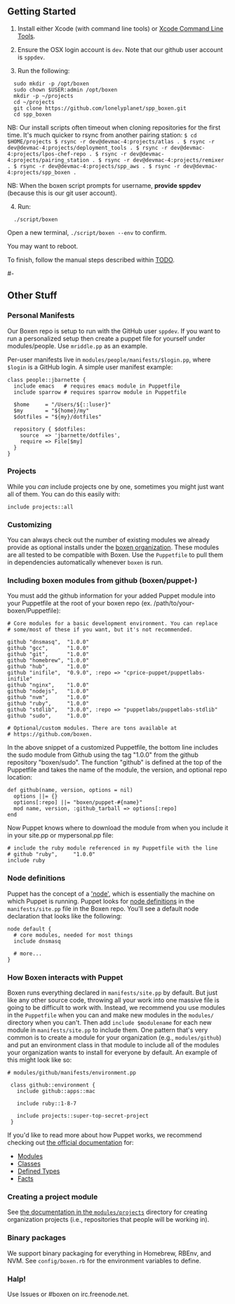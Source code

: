 ## Getting Started

1. Install either Xcode (with command line tools) or [Xcode Command Line Tools](http://docwiki.embarcadero.com/RADStudio/XE4/en/Installing_the_Xcode_Command_Line_Tools_on_a_Mac).

2. Ensure the OSX login account is `dev`. Note that our github user account is `sppdev`.

3. Run the following:

  ```
    sudo mkdir -p /opt/boxen
    sudo chown $USER:admin /opt/boxen
    mkdir -p ~/projects
    cd ~/projects
    git clone https://github.com/lonelyplanet/spp_boxen.git
    cd spp_boxen
  ```

  NB: Our install scripts often timeout when cloning repositories for the first time.
  It's much quicker to rsync from another pairing station:
    ```
    $ cd $HOME/projects
    $ rsync -r dev@devmac-4:projects/atlas .
    $ rsync -r dev@devmac-4:projects/deployment_tools .
    $ rsync -r dev@devmac-4:projects/lpos-chef-repo .
    $ rsync -r dev@devmac-4:projects/pairing_station .
    $ rsync -r dev@devmac-4:projects/remixer .
    $ rsync -r dev@devmac-4:projects/spp_aws .
    $ rsync -r dev@devmac-4:projects/spp_boxen .
    ```

  NB: When the boxen script prompts for username, **provide sppdev** (because this is our git user account).

4. Run:
```
  ./script/boxen
```

Open a new terminal, `./script/boxen --env` to confirm.

You may want to reboot.

To finish, follow the manual steps described within [TODO](TODO.md).

#-
## Other Stuff


### Personal Manifests

Our Boxen repo is setup to run with the GitHub user `sppdev`. If you want to run a personalized setup then create a puppet file for yourself under modules/people. Use `mriddle.pp` as an example.

Per-user manifests live in `modules/people/manifests/$login.pp`, where
`$login` is a GitHub login. A simple user manifest example:

```puppet
class people::jbarnette {
  include emacs   # requires emacs module in Puppetfile
  include sparrow # requires sparrow module in Puppetfile

  $home     = "/Users/${::luser}"
  $my       = "${home}/my"
  $dotfiles = "${my}/dotfiles"

  repository { $dotfiles:
    source  => 'jbarnette/dotfiles',
    require => File[$my]
  }
}
```

### Projects

While you _can_ include projects one by one, sometimes you might just want
all of them. You can do this easily with:

```
include projects::all
```


### Customizing

You can always check out the number of existing modules we already
provide as optional installs under the
[boxen organization](https://github.com/boxen). These modules are all
tested to be compatible with Boxen. Use the `Puppetfile` to pull them
in dependencies automatically whenever `boxen` is run.

### Including boxen modules from github (boxen/puppet-<name>)

You must add the github information for your added Puppet module into your Puppetfile at the root of your
boxen repo (ex. /path/to/your-boxen/Puppetfile):

    # Core modules for a basic development environment. You can replace
    # some/most of these if you want, but it's not recommended.

    github "dnsmasq",  "1.0.0"
    github "gcc",      "1.0.0"
    github "git",      "1.0.0"
    github "homebrew", "1.0.0"
    github "hub",      "1.0.0"
    github "inifile",  "0.9.0", :repo => "cprice-puppet/puppetlabs-inifile"
    github "nginx",    "1.0.0"
    github "nodejs",   "1.0.0"
    github "nvm",      "1.0.0"
    github "ruby",     "1.0.0"
    github "stdlib",   "3.0.0", :repo => "puppetlabs/puppetlabs-stdlib"
    github "sudo",     "1.0.0"

    # Optional/custom modules. There are tons available at
    # https://github.com/boxen.

In the above snippet of a customized Puppetfile, the bottom line
includes the sudo module from Github using the tag "1.0.0" from the github repository
"boxen/sudo".  The function "github" is defined at the top of the Puppetfile
and takes the name of the module, the version, and optional repo location:

    def github(name, version, options = nil)
      options ||= {}
      options[:repo] ||= "boxen/puppet-#{name}"
      mod name, version, :github_tarball => options[:repo]
    end

Now Puppet knows where to download the module from when you include it in your site.pp or mypersonal.pp file:

    # include the ruby module referenced in my Puppetfile with the line
    # github "ruby",     "1.0.0"
    include ruby

### Node definitions

Puppet has the concept of a
['node'](http://docs.puppetlabs.com/references/glossary.html#agent),
which is essentially the machine on which Puppet is running. Puppet looks for
[node definitions](http://docs.puppetlabs.com/learning/agent_master_basic.html#node-definitions)
in the `manifests/site.pp` file in the Boxen repo. You'll see a default node
declaration that looks like the following:

``` puppet
node default {
  # core modules, needed for most things
  include dnsmasq

  # more...
}
```

### How Boxen interacts with Puppet

Boxen runs everything declared in `manifests/site.pp` by default.
But just like any other source code, throwing all your work into one massive
file is going to be difficult to work with. Instead, we recommend you
use modules in the `Puppetfile` when you can and make new modules
in the `modules/` directory when you can't. Then add `include $modulename`
for each new module in `manifests/site.pp` to include them.
One pattern that's very common is to create a module for your organization
(e.g., `modules/github`) and put an environment class in that module
to include all of the modules your organization wants to install for
everyone by default. An example of this might look like so:

``` puppet
# modules/github/manifests/environment.pp

 class github::environment {
   include github::apps::mac

   include ruby::1-8-7

   include projects::super-top-secret-project
 }
 ```

 If you'd like to read more about how Puppet works, we recommend
 checking out [the official documentation](http://docs.puppetlabs.com/)
 for:

 * [Modules](http://docs.puppetlabs.com/learning/modules1.html#modules)
 * [Classes](http://docs.puppetlabs.com/learning/modules1.html#classes)
 * [Defined Types](http://docs.puppetlabs.com/learning/definedtypes.html)
 * [Facts](http://docs.puppetlabs.com/guides/custom_facts.html)

### Creating a project module

See [the documentation in the
`modules/projects`](modules/projects/README.md)
directory for creating organization projects (i.e., repositories that people
will be working in).

### Binary packages

We support binary packaging for everything in Homebrew, RBEnv, and NVM.
See `config/boxen.rb` for the environment variables to define.

### Halp!

Use Issues or #boxen on irc.freenode.net.
